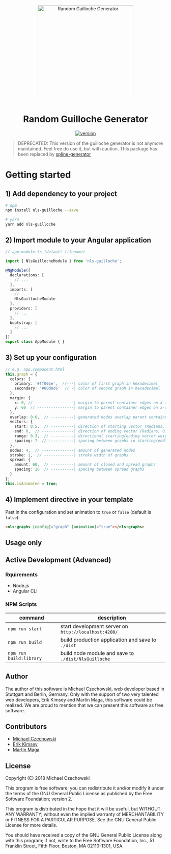 <div align="center">
  <img src="https://user-images.githubusercontent.com/10194510/44956832-63746780-aeca-11e8-85a4-09fa8138e659.png" alt="Random Guilloche Generator" height="300" />
</div>

<h1 align="center"><strong>Random Guilloche Generator</strong></h1>

<div align="center">
  <a href="https://npmjs.org/package/nls-guilloche">
    <img src="https://badgen.now.sh/npm/v/nls-guilloche" alt="version" />
  </a>
</div>

> DEPRECATED: This version of the guilloche generator is not anymore maintained. Feel free do use it, but with caution. This package has been replaced by [spline-generator](//github.com/nextlevelshit/spline-generator)

# Getting started

## 1) Add dependency to your project

```bash
# npm
npm install nls-guilloche --save

# yarn
yarn add nls-guilloche
```

## 2) Import module to your Angular application

```ts
// app.module.ts (default filename)

import { NlsGuillocheModule } from 'nls-guilloche';

@NgModule({
  declarations: [
    // ...
  ],
  imports: [
    // ...
    NlsGuillocheModule
  ],
  providers: [
    // ...
  ],
  bootstrap: [
    // ...
  ]
})
export class AppModule { }
```

## 3) Set up your configuration

```ts
// e.g. app.component.html
this.graph = {
  colors: {
    primary: '#ff005e',  //---| color of first graph in hexadecimal
    secondary: '#00d0c6'  // -| color of second graph in hexadecimal
  },
  margin: {
    x: 0, // -----------------| margin to parent container edges on x-axis
    y: 60  // ----------------| margin to parent container edges on x-axis
  }, 
  overlap: 0.6,  // ----------| generated nodes overlap parent container in percent
  vectors: {
    start: 0.5,  // ----------| direction of starting vector (Radians, 0 = up, 1 = down)
    end: 0,  // --------------| direction of ending vector (Radians, 0.5 = right, 1.5 = left)
    range: 0.3,  // ----------| directional starting/ending vector weight in percent
    spacing: 7  // -----------| spacing between graphs in starting/ending position
  },
  nodes: 4,  // --------------| amount of generated nodes
  stroke: 1,  // -------------| stroke width of graphs
  spread: {
    amount: 60,  // ----------| amount of cloned and spread graphs
    spacing: 20  // ----------| spacing between spread graphs
  }
};
this.isAnimated = true;
```

## 4) Implement directive in your template

Past in the configuration and set animation to `true` or `false` (default is `false`):

```html
<nls-graphs [config]="graph" [animation]="true"></nls-graphs>
```

## Usage only

## Active Development (Advanced)

### Rquirements

- Node.js
- Angular CLI

### NPM Scripts

| command          | description                                                     |
|------------------|-----------------------------------------------------------------|
| `npm run start`  | start development server on `http://localhost:4200/`            |
| `npm run build`  | build production application and save to `./dist`               |
| `npm run build:library` | build node module and save to `./dist/NlsGuilloche`      | 

## Author

The author of this software is Michael Czechowski, web developer based in Stuttgart and Berlin, Germany. Only with the support of two very talented web developers, Erik Kimsey and Martin Maga, this software could be realized. We are proud to mention that we can present this software as free software.

## Contributors

- [Michael Czechowski](//github.com/nextlevelshit)
- [Erik Kimsey](//github.com/ErikKimsey)
- [Martin Maga](//github.com/qualiacode)

## License

Copyright (C) 2018 Michael Czechowski

This program is free software; you can redistribute it and/or modify it under the terms of the GNU General Public License as published by the Free Software Foundation; version 2.

This program is distributed in the hope that it will be useful, but WITHOUT ANY WARRANTY; without even the implied warranty of MERCHANTABILITY or FITNESS FOR A PARTICULAR PURPOSE. See the GNU General Public License for more details.

You should have received a copy of the GNU General Public License along with this program; if not, write to the Free Software Foundation, Inc., 51 Franklin Street, Fifth Floor, Boston, MA 02110-1301, USA.
